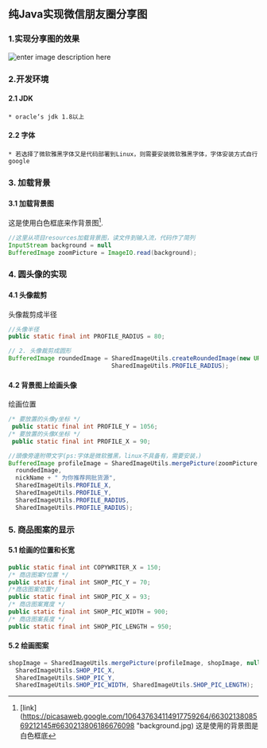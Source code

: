 纯Java实现微信朋友圈分享图
-------------------------------------
### 1.实现分享图的效果
![enter image description here](https://lh3.googleusercontent.com/u5Ee3nhBzzBMp58ONj51Z561R4kJ9SS-0BmnZvsxCZF0B0LEUWNYDfI-8amHcTONEXxrZzmhFS8 "朋友圈分享图")

### 2.开发环境
#### 2.1 JDK
	* oracle‘s jdk 1.8以上
#### 2.2 字体
	* 若选择了微软雅黑字体又是代码部署到Linux，则需要安装微软雅黑字体，字体安装方式自行google
### 3. 加载背景
#### 3.1  加载背景图
这是使用白色框底来作背景图[^1].
```java code
//这里从项目resources加载背景图，读文件到输入流，代码作了简列
InputStream background = null
BufferedImage zoomPicture = ImageIO.read(background);
```
### 4. 圆头像的实现
#### 4.1 头像裁剪
头像裁剪成半径
```java
//头像半径
public static final int PROFILE_RADIUS = 80;
```
```java
// 2. 头像裁剪成圆形  
BufferedImage roundedImage = SharedImageUtils.createRoundedImage(new URL(userProfileUrl).openStream(),
							 SharedImageUtils.PROFILE_RADIUS);
```
#### 4.2 背景图上绘画头像
绘画位置
```java
/* 要放置的头像y坐标 */
 public static final int PROFILE_Y = 1056;
/* 要放置的头像X坐标 */
 public static final int PROFILE_X = 90; 
```
```java
//頭像旁邊附帶文字(ps:字体是微软雅黑，linux不具备有，需要安装，)  
BufferedImage profileImage = SharedImageUtils.mergePicture(zoomPicture,  
  roundedImage,  
  nickName + " 为你推荐网批货源",  
  SharedImageUtils.PROFILE_X,  
  SharedImageUtils.PROFILE_Y,  
  SharedImageUtils.PROFILE_RADIUS,  
  SharedImageUtils.PROFILE_RADIUS); 
```
### 5. 商品图案的显示
#### 5.1 绘画的位置和长宽
```java
public static final int COPYWRITER_X = 150;  
/* 商店图案Y位置 */  
public static final int SHOP_PIC_Y = 70;  
/*商店图案位置*/  
public static final int SHOP_PIC_X = 93;  
/* 商店图案寬度 */  
public static final int SHOP_PIC_WIDTH = 900;  
/* 商店图案長度 */  
public static final int SHOP_PIC_LENGTH = 950;
```
#### 5.2  绘画图案
```java
shopImage = SharedImageUtils.mergePicture(profileImage, shopImage, null,  
  SharedImageUtils.SHOP_PIC_X,  
  SharedImageUtils.SHOP_PIC_Y,  
  SharedImageUtils.SHOP_PIC_WIDTH, SharedImageUtils.SHOP_PIC_LENGTH);
  ```
  





[^1]: [link](https://picasaweb.google.com/106437634114917759264/6630213808569212145#6630213806186676098 "background.jpg)
这是使用的背景图是白色框底

<!--stackedit_data:
eyJoaXN0b3J5IjpbMjA2NjI1MzI3MCw1NTY5MzE2MjUsMjA0MT
gwODA1MywtOTgyODQzODk3LC0yMDE3OTk1MDUxLC0xMzQ0Njky
Mjk2LC0yNDA4NjQyODAsOTc2MTU0MDc0LC02NTA1NTAxMjQsLT
E0NzY4OTI1OTIsLTIyNzExNjM4Ml19
-->